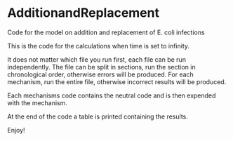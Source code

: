 # AdditionandReplacement
Code for the model on addition and replacement of E. coli infections

This is the code for the calculations when time is set to infinity.

It does not matter which file you run first, each file can be run independently. The file can be split in sections, run the section in chronological order, otherwise errors will be produced. For each mechanism, run the entire file, otherwise incorrect results will be produced.

Each mechanisms code contains the neutral code and is then expended with the mechanism.

At the end of the code a table is printed containing the results.

Enjoy!
